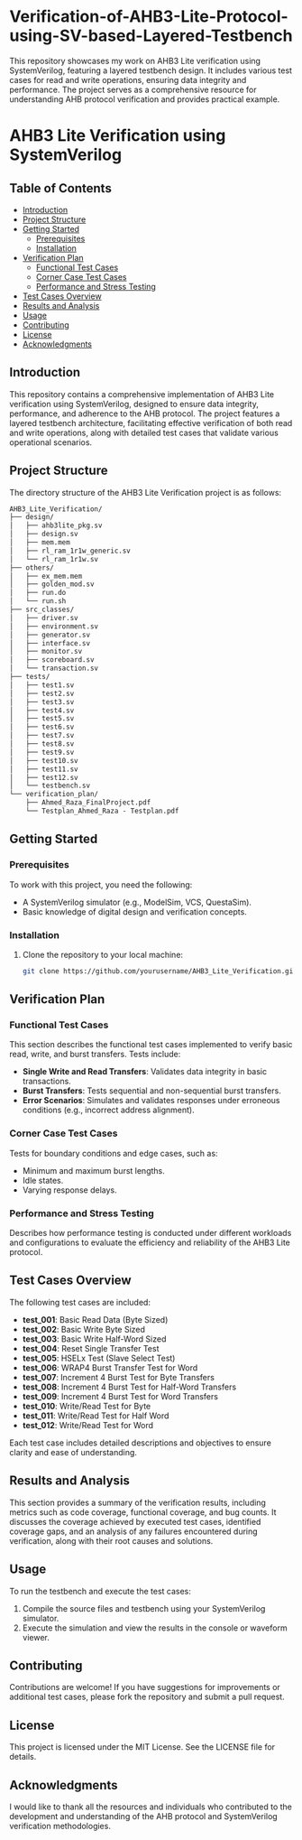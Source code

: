 # Verification-of-AHB3-Lite-Protocol-using-SV-based-Layered-Testbench
This repository showcases my work on AHB3 Lite verification using SystemVerilog, featuring a layered testbench design. It includes various test cases for read and write operations, ensuring data integrity and performance. The project serves as a comprehensive resource for understanding AHB protocol verification and provides practical example.
# AHB3 Lite Verification using SystemVerilog

## Table of Contents
- [Introduction](#introduction)
- [Project Structure](#project-structure)
- [Getting Started](#getting-started)
  - [Prerequisites](#prerequisites)
  - [Installation](#installation)
- [Verification Plan](#verification-plan)
  - [Functional Test Cases](#functional-test-cases)
  - [Corner Case Test Cases](#corner-case-test-cases)
  - [Performance and Stress Testing](#performance-and-stress-testing)
- [Test Cases Overview](#test-cases-overview)
- [Results and Analysis](#results-and-analysis)
- [Usage](#usage)
- [Contributing](#contributing)
- [License](#license)
- [Acknowledgments](#acknowledgments)

## Introduction
This repository contains a comprehensive implementation of AHB3 Lite verification using SystemVerilog, designed to ensure data integrity, performance, and adherence to the AHB protocol. The project features a layered testbench architecture, facilitating effective verification of both read and write operations, along with detailed test cases that validate various operational scenarios.

## Project Structure

The directory structure of the AHB3 Lite Verification project is as follows:
```markdown
AHB3_Lite_Verification/
├── design/
│   ├── ahb3lite_pkg.sv
│   ├── design.sv
│   ├── mem.mem
│   ├── rl_ram_1r1w_generic.sv
│   └── rl_ram_1r1w.sv
├── others/
│   ├── ex_mem.mem
│   ├── golden_mod.sv
│   ├── run.do
│   └── run.sh
├── src_classes/
│   ├── driver.sv
│   ├── environment.sv
│   ├── generator.sv
│   ├── interface.sv
│   ├── monitor.sv
│   ├── scoreboard.sv
│   └── transaction.sv
├── tests/
│   ├── test1.sv
│   ├── test2.sv
│   ├── test3.sv
│   ├── test4.sv
│   ├── test5.sv
│   ├── test6.sv
│   ├── test7.sv
│   ├── test8.sv
│   ├── test9.sv
│   ├── test10.sv
│   ├── test11.sv
│   ├── test12.sv
│   └── testbench.sv
└── verification_plan/
    ├── Ahmed_Raza_FinalProject.pdf
    └── Testplan_Ahmed_Raza - Testplan.pdf
```


## Getting Started

### Prerequisites
To work with this project, you need the following:
- A SystemVerilog simulator (e.g., ModelSim, VCS, QuestaSim).
- Basic knowledge of digital design and verification concepts.

### Installation
1. Clone the repository to your local machine:
   ```bash
   git clone https://github.com/yourusername/AHB3_Lite_Verification.git
## Verification Plan

### Functional Test Cases
This section describes the functional test cases implemented to verify basic read, write, and burst transfers. Tests include:
- **Single Write and Read Transfers**: Validates data integrity in basic transactions.
- **Burst Transfers**: Tests sequential and non-sequential burst transfers.
- **Error Scenarios**: Simulates and validates responses under erroneous conditions (e.g., incorrect address alignment).

### Corner Case Test Cases
Tests for boundary conditions and edge cases, such as:
- Minimum and maximum burst lengths.
- Idle states.
- Varying response delays.

### Performance and Stress Testing
Describes how performance testing is conducted under different workloads and configurations to evaluate the efficiency and reliability of the AHB3 Lite protocol.

## Test Cases Overview
The following test cases are included:
- **test_001**: Basic Read Data (Byte Sized)
- **test_002**: Basic Write Byte Sized
- **test_003**: Basic Write Half-Word Sized
- **test_004**: Reset Single Transfer Test
- **test_005**: HSELx Test (Slave Select Test)
- **test_006**: WRAP4 Burst Transfer Test for Word
- **test_007**: Increment 4 Burst Test for Byte Transfers
- **test_008**: Increment 4 Burst Test for Half-Word Transfers
- **test_009**: Increment 4 Burst Test for Word Transfers
- **test_010**: Write/Read Test for Byte
- **test_011**: Write/Read Test for Half Word
- **test_012**: Write/Read Test for Word

Each test case includes detailed descriptions and objectives to ensure clarity and ease of understanding.

## Results and Analysis
This section provides a summary of the verification results, including metrics such as code coverage, functional coverage, and bug counts. It discusses the coverage achieved by executed test cases, identified coverage gaps, and an analysis of any failures encountered during verification, along with their root causes and solutions.

## Usage
To run the testbench and execute the test cases:
1. Compile the source files and testbench using your SystemVerilog simulator.
2. Execute the simulation and view the results in the console or waveform viewer.

## Contributing
Contributions are welcome! If you have suggestions for improvements or additional test cases, please fork the repository and submit a pull request.

## License
This project is licensed under the MIT License. See the LICENSE file for details.

## Acknowledgments
I would like to thank all the resources and individuals who contributed to the development and understanding of the AHB protocol and SystemVerilog verification methodologies.

